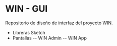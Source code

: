 # WIN - GUI

Repositorio de diseño de interfaz del proyecto WIN.

- Libreras Sketch
- Pantallas
-- WIN Admin
-- WIN App

